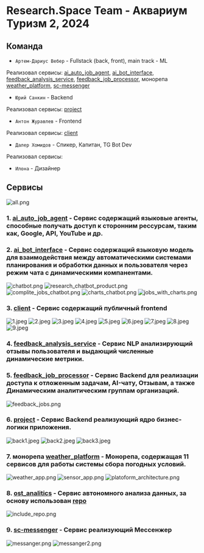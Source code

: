 # Research.Space Team - Аквариум Туризм 2, 2024

## Команда
- `Артем-Дариус Вебер` - Fullstack (back, front), main track - ML

Реализовал сервисы: [ai_auto_job_agent](/ai_auto_job_agent), [ai_bot_interface](/ai_bot_interface), [feedback_analysis_service](/feedback_analysis_service), [feedback_job_processor](/feedback_job_processor), монорепа [weather_platform](/weather_platform), [sc-messenger](/sc-messenger)

- `Юрий Санкин` - Backend

Реализовал сервисы: [project](/project)

- `Антон Журавлев` - Frontend

Реализовал сервисы: [client](/client)

- `Далер Хомидов` - Спикер, Капитан, TG Bot Dev

Реализовал сервисы: 

- `Илона` - Дизайнер

## Сервисы

![all.png](assets%2Fall.png)

### 1. [ai_auto_job_agent](/ai_auto_job_agent) - Сервис содержащий языковые агенты, способные получать доступ к сторонним рессурсам, таким как, Google, API, YouTube и др.

### 2. [ai_bot_interface](/ai_bot_interface) - Сервис содержащий языковую модель для взаимодействия между автоматическими системами планирования и обработки данных и пользователя через режим чата с динамическими компанентами.

![chatbot.png](assets%2Fchatbot.png)
![research_chatbot_product.png](assets%2Fresearch_chatbot_product.png)
![complite_jobs_chatbot.png](assets%2Fcomplite_jobs_chatbot.png)
![charts_chatbot.png](assets%2Fcharts_chatbot.png)
![jobs_with_charts.png](assets%2Fjobs_with_charts.png)

### 3. [client](/client) - Сервис содержащий публичный frontend

![1.jpeg](assets%2F1.jpeg)
![2.jpeg](assets%2F2.jpeg)
![3.jpeg](assets%2F3.jpeg)
![4.jpeg](assets%2F4.jpeg)
![5.jpeg](assets%2F5.jpeg)
![6.jpeg](assets%2F6.jpeg)
![7.jpeg](assets%2F7.jpeg)
![8.jpeg](assets%2F8.jpeg)
![9.jpeg](assets%2F9.jpeg)

### 4. [feedback_analysis_service](/feedback_analysis_service) - Сервис NLP анализирующий отзывы пользователя и выдающий численные динамические метрики.
### 5. [feedback_job_processor](/feedback_job_processor) - Сервис Backend для реализации доступа к отложенным задачам, AI-чату, Отзывам, а также Динамическим аналитическим группам организаций.

![feedback_jobs.png](assets%2Ffeedback_jobs.png)

### 6. [project](/project) - Сервис Backend реализующий ядро бизнес-логики приложения.

![back1.jpeg](assets%2Fback1.jpeg)
![back2.jpeg](assets%2Fback2.jpeg)
![back3.jpeg](assets%2Fback3.jpeg)

### 7. монорепа [weather_platform](/weather_platform) - Монорепа, содержащая **11 сервисов** для работы системы сбора погодных условий.

![weather_app.png](assets%2Fweather_app.png)
![sensor_app.png](assets%2Fsensor_app.png)
![platoform_architecture.png](assets%2Fplatoform_architecture.png)

### 8. [ost_analitics](/ost_analitics) - Сервис автономного анализа данных, за основу использован [repo](https://github.com/Animadversio/GPT-Auto-Data-Analytics?tab=readme-ov-file)

![include_repo.png](assets%2Finclude_repo.png)

### 9. [sc-messenger](/sc-messenger) - Сервис реализующий Мессенжер

![messanger.png](assets%2Fmessanger.png)
![messanger2.png](assets%2Fmessanger2.png)